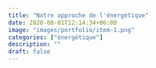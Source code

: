 ```yaml
---
title: "Notre approche de l'énergétique"
date: 2020-08-01T12:14:34+06:00
image: "images/portfolio/item-1.png"
categories: ["énergétique"]
description: ""
draft: false
---
```


